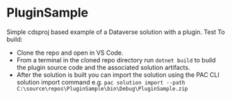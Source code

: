 # PluginSample
Simple cdsproj based example of a Dataverse solution with a plugin. Test
To build: 
 - Clone the repo and open in VS Code.
 - From a terminal in the cloned repo directory run `dotnet build` to build the plugin source code and the associated solution artifacts.
 - After the solution is built you can import the solution using the PAC CLI solution import command
   e.g. `pac solution import --path C:\source\repos\PluginSample\bin\Debug\PluginSample.zip`
